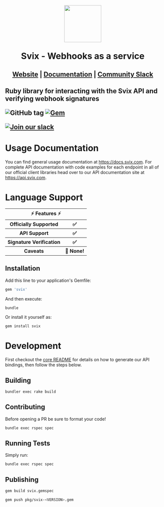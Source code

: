 <h1 align="center">
    <a style="text-decoration: none" href="https://www.svix.com">
      <img width="120" src="https://avatars.githubusercontent.com/u/80175132?s=200&v=4" />
      <p align="center">Svix - Webhooks as a service</p>
    </a>
</h1>
<h2 align="center">
  <a href="https://svix.com">Website</a> | <a href="https://docs.svix.com">Documentation</a> | <a href="https://svix.com/slack">Community Slack</a>
<h2>

Ruby library for interacting with the Svix API and verifying webhook signatures

![GitHub tag](https://img.shields.io/github/tag/svix/svix-webhooks.svg)
[![Gem](https://img.shields.io/gem/v/svix)](https://rubygems.org/gems/svix)


[![Join our slack](https://img.shields.io/badge/Slack-join%20the%20community-blue?logo=slack&style=social)](https://www.svix.com/slack/)

# Usage Documentation

You can find general usage documentation at <https://docs.svix.com>.  For complete API documentation with code examples for each endpoint in all of our official client libraries head over to our API documentation site at <https://api.svix.com>.

# Language Support

<table style="table-layout:fixed; white-space: nowrap;">
  <th colspan="2">⚡️ Features ⚡️</th>
  <tr>
    <th>Officially Supported</th>
    <th>✅</th>
  </tr>
  <tr>
    <th>API Support</th>
    <th>✅</th>
  </tr>
  <tr>
    <th>Signature Verification</th>
    <th>✅</th>
  </tr>
  <tr>
    <th>Caveats</th>
    <th>🚀 None!</th>
  </tr>
</table>

## Installation

Add this line to your application's Gemfile:

```ruby
gem 'svix'
```

And then execute:

```sh
bundle
```

Or install it yourself as:

```sh
gem install svix
```

# Development

First checkout the [core README](../README.md#development) for details on how to generate our API bindings, then follow the steps below.

## Building

```sh
bundler exec rake build
```

## Contributing

Before opening a PR be sure to format your code!

```sh
bundle exec rspec spec
```

## Running Tests

Simply run:

```sh
bundle exec rspec spec
```

## Publishing

```sh
gem build svix.gemspec

gem push pkg/svix-<VERSION>.gem
```

